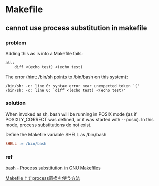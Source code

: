 # Makefile

## cannot use process substitution in makefile

### problem

Adding this as is into a Makefile fails:

```
all:
    diff <(echo test) <(echo test)
```

The error (hint: /bin/sh points to /bin/bash on this system):

```
/bin/sh: -c: line 0: syntax error near unexpected token `('
/bin/sh: -c: line 0: `diff <(echo test) <(echo test)'
```

### solution

When invoked as sh, bash will be running in POSIX mode (as if POSIXLY_CORRECT was defined, or it was started with --posix).
In this mode, process substitutions do not exist.

Define the Makefile variable SHELL as /bin/bash

```makefile
SHELL := /bin/bash
```

### ref

[bash - Process substitution in GNU Makefiles](https://unix.stackexchange.com/questions/356535/process-substitution-in-gnu-makefiles)

[Makefile上でprocess置換を使う方法](https://pod.hatenablog.com/entry/2020/04/02/063638)
